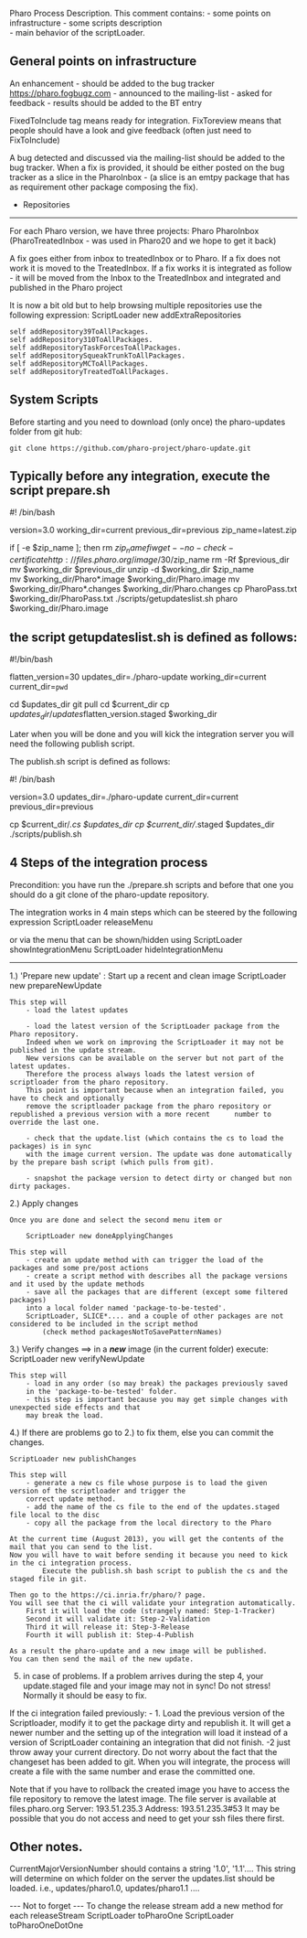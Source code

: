Pharo Process Description. This comment contains: 
	- some points on infrastructure
	- some scripts description 	
	- main behavior of the scriptLoader.
	
General points on infrastructure 
---------------------------------------------------------------------------------------------------------------------------------
An enhancement
	- should be added to the bug tracker https://pharo.fogbugz.com
	- announced to the mailing-list
	- asked for feedback 
	- results should be added to the BT entry

FixedToInclude tag means ready for integration.
FixToreview means that people should have a look and give feedback (often just need to FixToInclude)

A bug detected and discussed via the mailing-list should be added to the bug tracker. 
When a fix is provided, it should be either posted on the bug tracker as a slice in the PharoInbox - (a slice is an emtpy package that has as requirement other package composing the fix).

- Repositories
---------------------
For each Pharo version, we have three projects:
	Pharo
	PharoInbox
	(PharoTreatedInbox - was used in Pharo20 and we hope to get it back)
	
A fix goes either from inbox to treatedInbox or to Pharo.
If a fix does not work it is moved to the TreatedInbox.
If a fix works it is integrated as follow - it will be moved from the Inbox to the TreatedInbox
and integrated and published in the Pharo project


It is now a bit old but to help browsing multiple repositories use the following expression: ScriptLoader new addExtraRepositories

	self addRepository39ToAllPackages.
	self addRepository310ToAllPackages.
	self addRepositoryTaskForcesToAllPackages.
	self addRepositorySqueakTrunkToAllPackages.
	self addRepositoryMCToAllPackages.
	self addRepositoryTreatedToAllPackages.

System Scripts
-------------------------

Before starting and you need to download (only once) the pharo-updates folder from git hub:

	git clone https://github.com/pharo-project/pharo-update.git	


Typically before any integration, execute the script prepare.sh 
----------------------------------------------------------------------------
#! /bin/bash

version=3.0
working_dir=current
previous_dir=previous
zip_name=latest.zip

if [ -e $zip_name ]; then
        rm $zip_name
fi
wget --no-check-certificate http://files.pharo.org/image/30/$zip_name
rm -Rf $previous_dir
mv $working_dir $previous_dir
unzip -d $working_dir $zip_name  
mv $working_dir/Pharo*.image $working_dir/Pharo.image
mv $working_dir/Pharo*.changes $working_dir/Pharo.changes
cp PharoPass.txt $working_dir/PharoPass.txt
./scripts/getupdateslist.sh
pharo $working_dir/Pharo.image

the script getupdateslist.sh is defined as follows: 
----------------------------------------------------------------------------
#!/bin/bash

flatten_version=30
updates_dir=./pharo-update
working_dir=current
current_dir=`pwd`

cd $updates_dir
git pull
cd $current_dir
cp $updates_dir/updates$flatten_version.staged $working_dir


Later when you will be done and you will kick the integration server you will need the following publish script.

The publish.sh script is defined as follows:

#! /bin/bash

version=3.0
updates_dir=./pharo-update
current_dir=current
previous_dir=previous

cp $current_dir/*.cs $updates_dir
cp $current_dir/*.staged $updates_dir
./scripts/publish.sh





4 Steps of the integration process
------------------------------------------------------
Precondition: you have run the ./prepare.sh scripts and before that one you should do a git clone of the pharo-update repository.

The integration works in 4 main steps which can be steered by the following expression
ScriptLoader releaseMenu

or via the menu that can be shown/hidden using 
	ScriptLoader showIntegrationMenu
	ScriptLoader hideIntegrationMenu



---------------------------------------------------------------------------------------------------------------------------------
1.) 'Prepare new update' :  Start up a recent and clean image
	ScriptLoader new prepareNewUpdate
	
	This step will 
		- load the latest updates
		
		- load the latest version of the ScriptLoader package from the Pharo repository.
		Indeed when we work on improving the ScriptLoader it may not be published in the update stream. 
		New versions can be available on the server but not part of the latest updates.
		Therefore the process always loads the latest version of scriptloader from the pharo repository.
		This point is important because when an integration failed, you have to check and optionally 
		remove the scriptloader package from the pharo repository or republished a previous version with a more recent 		number to override the last one.
		
		- check that the update.list (which contains the cs to load the packages) is in sync
		with the image current version. The update was done automatically by the prepare bash script (which pulls from git).
		
		- snapshot the package version to detect dirty or changed but non dirty packages.

2.) Apply changes

	Once you are done and select the second menu item or  
	
		ScriptLoader new doneApplyingChanges
	
	This step will 
		- create an update method with can trigger the load of the packages and some pre/post actions
		- create a script method with describes all the package versions and it used by the update methods
		- save all the packages that are different (except some filtered packages)	
		into a local folder named 'package-to-be-tested'.
		ScriptLoader, SLICE*.... and a couple of other packages are not considered to be included in the script method
			(check method packagesNotToSavePatternNames)
		

3.) Verify changes
	==> in a ***new*** image (in the current folder) execute:
	ScriptLoader new verifyNewUpdate

	This step will 
		- load in any order (so may break) the packages previously saved
		in the 'package-to-be-tested' folder.
		- this step is important because you may get simple changes with unexpected side effects and that 
		may break the load.
		

4.) If there are problems go to 2.) to fix them, else you can commit the changes.

	ScriptLoader new publishChanges

	This step will
		- generate a new cs file whose purpose is to load the given version of the scriptloader and trigger the 
		correct update method.
		- add the name of the cs file to the end of the updates.staged file local to the disc
		- copy all the package from the local directory to the Pharo
		
	At the current time (August 2013), you will get the contents of the mail that you can send to the list. 
	Now you will have to wait before sending it because you need to kick in the ci integration process. 
			Execute the publish.sh bash script to publish the cs and the staged file in git.
	
	Then go to the https://ci.inria.fr/pharo/? page.
	You will see that the ci will validate your integration automatically.
		First it will load the code (strangely named: Step-1-Tracker) 
		Second it will validate it: Step-2-Validation 
		Third it will release it: Step-3-Release 
		Fourth it will publish it: Step-4-Publish 
	
	As a result the pharo-update and a new image will be published.
	You can then send the mail of the new update.
		
		


5) in case of problems.
If a problem arrives during the step 4, your update.staged file and your image may not in sync! 
Do not stress! Normally it should be easy to fix.
		 
If the ci integration failed previously: 
		- 1. Load the previous version of the Scriptloader, modify it to get the package dirty and republish it. It will get a newer number and the setting up of the integration will load it instead of a version of ScriptLoader containing an integration that did not finish.
		-2 just throw away your current directory. Do not worry about the fact that the changeset has been added to git. When you will integrate, the process will create a file with the same number and erase the committed one. 

Note that if you have to rollback the created image you have to access the file repository to remove the latest image.
		The file server is available at
		 files.pharo.org
			Server:		193.51.235.3
			Address:	193.51.235.3#53
		It may be possible that you do not access and need to get your ssh files there first. 




Other notes.
--------------------

CurrentMajorVersionNumber should contains a string '1.0', '1.1'....
This string will determine on which folder on the server the updates.list should be loaded.
	i.e., updates/pharo1.0, updates/pharo1.1 ....

--- Not to forget ---
To change the release stream
add a new method for each releaseStream
	ScriptLoader toPharoOne
	ScriptLoader toPharoOneDotOne
